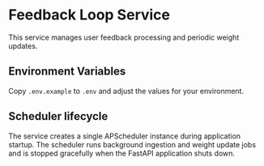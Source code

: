 # Feedback Loop Service

This service manages user feedback processing and periodic weight updates.

## Environment Variables

Copy `.env.example` to `.env` and adjust the values for your environment.

## Scheduler lifecycle

The service creates a single APScheduler instance during application startup.
The scheduler runs background ingestion and weight update jobs and is stopped
gracefully when the FastAPI application shuts down.
